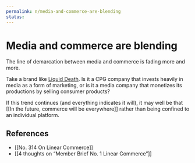 ```yaml
---
permalink: n/media-and-commerce-are-blending
status: 
---
```

# Media and commerce are blending

The line of demarcation between media and commerce is fading more and more.

Take a brand like [Liquid Death](https://liquiddeath.com). Is it a CPG company that invests heavily in media as a form of marketing, or is it a media company that monetizes its productions by selling consumer products?

If this trend continues (and everything indicates it will), it may well be that [[In the future, commerce will be everywhere]] rather than being confined to an individual platform.

## References

- [[No. 314 On Linear Commerce]]
- [[4 thoughts on “Member Brief No. 1 Linear Commerce”]]
